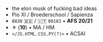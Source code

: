 - the elon musk of fucking bad ideas
- Pio XI / Broederschool / Sapienza
- `8830` 🇧🇪 / 🇮🇹 `00183` • **AFS 20/21**
- ⚜️ (**10**) • MA / HM
- `</JS.HTML.CSS.PY(?)>` • ACSAI
